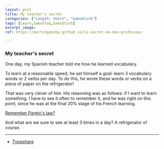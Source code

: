 ```yaml
---
layout: post
title: My teacher's secret
categories: ["Length: Short", "Gamsblurb"]
tags: [Learn,Gamsblog,Gamsblurb]
excerpt_image: 
ref: https://martingamsby.github.io/le-secret-de-mon-professeur

---
```


### **My teacher's secret**

One day, my Spanish teacher told me how he learned vocabulary.

To learn at a reasonable speed, he set himself a goal: learn 3 vocabulary words or 2 verbs per day. To do this, he wrote these words or verbs on a piece of paper on the refrigerator!

That was very clever of him. His reasoning was as follows: if I want to learn something, I have to see it often to remember it, and he was right on this point, since he was at the final 20% stage of his French learning.

[Remember Pareto's law?](https://martingamsby.github.io/en/why-80-of-wealth-belongs-to-20-of-people-and-why-it-matters-for-everything)

And what are we sure to see at least 3 times in a day? A refrigerator of course.

---

- [Typeshare](https://typeshare.co/martingamsby/posts/cm2zgebjf0004l40cubvgt6ba)

